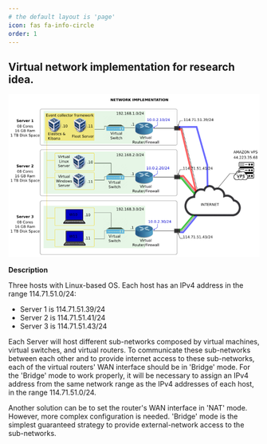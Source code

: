 ```yaml
---
# the default layout is 'page'
icon: fas fa-info-circle
order: 1
---
```


<!-- > Add Markdown syntax content to file `_tabs/about.md`{: .filepath } and it will show up on this page. -->
<!-- {: .prompt-tip } -->

## Virtual network implementation for research idea.

![alt text](/assets/images/network_implementation.png)

**Description**

Three hosts with Linux-based OS. Each host has an IPv4 address in the range 114.71.51.0/24:
- Server 1 is 114.71.51.39/24
- Server 2 is 114.71.51.41/24
- Server 3 is 114.71.51.43/24

Each Server will host different sub-networks composed by virtual machines, virtual switches, and virtual routers. To communicate these sub-networks between each other and to provide internet access to these sub-networks, each of the virtual routers' WAN interface should be in 'Bridge' mode. For the 'Bridge' mode to work properly, it will be necessary to assign an IPv4 address from the same network range as the IPv4 addresses of each host, in the range 114.71.51.0/24.

Another solution can be to set the router's WAN interface in 'NAT' mode. However, more complex configuration is needed. 'Bridge' mode is the simplest guaranteed strategy to provide external-network access to the sub-networks.